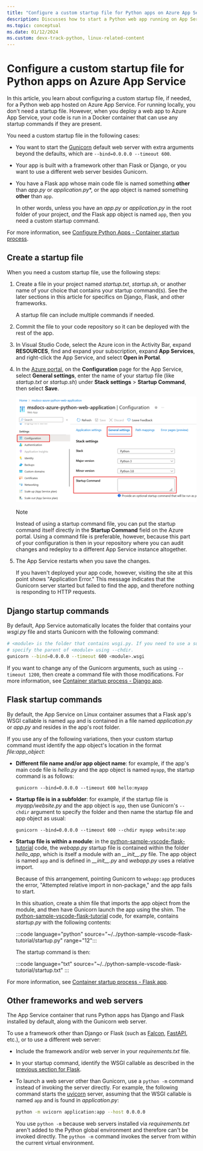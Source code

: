 ```yaml
---
title: "Configure a custom startup file for Python apps on Azure App Service on Linux"
description: Discusses how to start a Python web app running on App Service, including specific instructions for Django, Flask, and other frameworks.
ms.topic: conceptual
ms.date: 01/12/2024
ms.custom: devx-track-python, linux-related-content
---
```


# Configure a custom startup file for Python apps on Azure App Service

In this article, you learn about configuring a custom startup file, if needed, for a Python web app hosted on Azure App Service. For running locally, you don't need a startup file. However, when you deploy a web app to Azure App Service, your code is run in a Docker container that can use any startup commands if they are present.

You need a custom startup file in the following cases:

* You want to start the [Gunicorn](https://gunicorn.org/) default web server with extra arguments beyond the defaults, which are `--bind=0.0.0.0 --timeout 600`.

* Your app is built with a framework other than Flask or Django, or you want to use a different web server besides Gunicorn.

* You have a Flask app whose main code file is named something **other** than *app.py* or *application.py**, or the app object is named something **other** than `app`.

    In other words, unless you have an *app.py* or *application.py* in the root folder of your project, *and* the Flask app object is named `app`, then you need a custom startup command.

For more information, see [Configure Python Apps - Container startup process](/azure/app-service/configure-language-python#container-startup-process).

## Create a startup file

When you need a custom startup file, use the following steps:

1. Create a file in your project named *startup.txt*, *startup.sh*, or another name of your choice that contains your startup command(s). See the later sections in this article for specifics on Django, Flask, and other frameworks.

    A startup file can include multiple commands if needed.

1. Commit the file to your code repository so it can be deployed with the rest of the app.

1. In Visual Studio Code, select the Azure icon in the Activity Bar, expand **RESOURCES**,  find and expand your subscription, expand **App Services**, and right-click the App Service, and select **Open in Portal**.

1. In the [Azure portal](https://portal.azure.com/), on the **Configuration** page for the App Service, select **General settings**, enter the name of your startup file (like *startup.txt* or *startup.sh*) under **Stack settings** > **Startup Command**, then select **Save**.

    ![Setting the Startup Command file name in the Azure portal](media/deploy-azure/configure-python-web-app-on-app-service.png)

    > [!NOTE]
    > Instead of using a startup command file, you can put the startup command itself directly in the **Startup Command** field on the Azure portal. Using a command file is preferable, however, because this part of your configuration is then in your repository where you can audit changes and redeploy to a different App Service instance altogether.

1. The App Service restarts when you save the changes.

    If you haven't deployed your app code, however, visiting the site at this point shows "Application Error." This message indicates that the Gunicorn server started but failed to find the app, and therefore nothing is responding to HTTP requests. 

## Django startup commands

By default, App Service automatically locates the folder that contains your *wsgi.py* file and starts Gunicorn with the following command:

```sh
# <module> is the folder that contains wsgi.py. If you need to use a subfolder,
# specify the parent of <module> using --chdir.
gunicorn --bind=0.0.0.0 --timeout 600 <module>.wsgi
```

If you want to change any of the Gunicorn arguments, such as using `--timeout 1200`, then create a command file with those modifications. For more information, see [Container startup process - Django app](/azure/app-service/configure-language-python#django-app).

## Flask startup commands

By default, the App Service on Linux container assumes that a Flask app's WSGI callable is named `app` and is contained in a file named *application.py* or *app.py* and resides in the app's root folder.

If you use any of the following variations, then your custom startup command must identify the app object's location in the format *file:app_object*:

- **Different file name and/or app object name**: for example, if the app's main code file is *hello.py* and the app object is named `myapp`, the startup command is as follows:

    ```text
    gunicorn --bind=0.0.0.0 --timeout 600 hello:myapp
    ```

- **Startup file is in a subfolder**: for example, if the startup file is *myapp/website.py* and the app object is `app`, then use Gunicorn's `--chdir` argument to specify the folder and then name the startup file and app object as usual:

    ```text
    gunicorn --bind=0.0.0.0 --timeout 600 --chdir myapp website:app
    ```

- **Startup file is within a module**: in the [python-sample-vscode-flask-tutorial](https://github.com/Microsoft/python-sample-vscode-flask-tutorial) code, the *webapp.py* startup file is contained within the folder *hello_app*, which is itself a module with an *\_\_init\_\_.py* file. The app object is named `app` and is defined in *\_\_init\_\_.py* and *webapp.py* uses a relative import.

    Because of this arrangement, pointing Gunicorn to `webapp:app` produces the error, "Attempted relative import in non-package," and the app fails to start.

    In this situation, create a shim file that imports the app object from the module, and then have Gunicorn launch the app using the shim. The [python-sample-vscode-flask-tutorial](https://github.com/Microsoft/python-sample-vscode-flask-tutorial) code, for example, contains *startup.py* with the following contents:

    :::code language="python" source="~/../python-sample-vscode-flask-tutorial/startup.py" range="12":::

    The startup command is then:

    :::code language="txt" source="~/../python-sample-vscode-flask-tutorial/startup.txt" :::

For more information, see [Container startup process - Flask app](/azure/app-service/configure-language-python#flask-app).

## Other frameworks and web servers

The App Service container that runs Python apps has Django and Flask installed by default, along with the Gunicorn web server.

To use a framework other than Django or Flask (such as [Falcon](https://falconframework.org/), [FastAPI](https://fastapi.tiangolo.com/), etc.), or to use a different web server:

- Include the framework and/or web server in your *requirements.txt* file.

- In your startup command, identify the WSGI callable as described in the [previous section for Flask](#flask-startup-commands).

- To launch a web server other than Gunicorn, use a `python -m` command instead of invoking the server directly. For example, the following command starts the [uvicorn](https://www.uvicorn.org/) server, assuming that the WSGI callable is named `app` and is found in *application.py*:

    ```sh
    python -m uvicorn application:app --host 0.0.0.0
    ```

    You use `python -m` because web servers installed via *requirements.txt* aren't added to the Python global environment and therefore can't be invoked directly. The `python -m` command invokes the server from within the current virtual environment.
